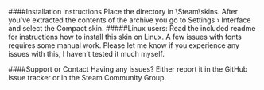 ####Installation instructions
Place the directory in \Steam\skins\. After you’ve extracted the contents of the archive you go to Settings › Interface and select the Compact skin.
#####Linux users: Read the included readme for instructions how to install this skin on Linux. A few issues with fonts requires some manual work. Please let me know if you experience any issues with this, I haven’t tested it much myself.

####Support or Contact
Having any issues? Either report it in the GitHub issue tracker or in the Steam Community Group.
